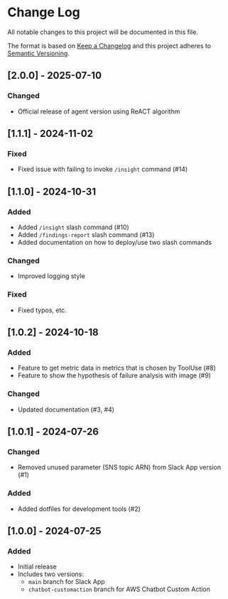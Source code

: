 # Change Log

All notable changes to this project will be documented in this file.

The format is based on [Keep a Changelog](http://keepachangelog.com/)
and this project adheres to [Semantic Versioning](http://semver.org/).

## [2.0.0] - 2025-07-10

### Changed

- Official release of agent version using ReACT algorithm

## [1.1.1] - 2024-11-02

### Fixed

- Fixed issue with failing to invoke `/insight` command (#14)

## [1.1.0] - 2024-10-31

### Added

- Added `/insight` slash command (#10)
- Added `/findings-report` slash command (#13)
- Added documentation on how to deploy/use two slash commands

### Changed

- Improved logging style

### Fixed

- Fixed typos, etc.

## [1.0.2] - 2024-10-18

### Added

- Feature to get metric data in metrics that is chosen by ToolUse (#8)
- Feature to show the hypothesis of failure analysis with image (#9)

### Changed

- Updated documentation (#3, #4)

## [1.0.1] - 2024-07-26

### Changed

- Removed unused parameter (SNS topic ARN) from Slack App version (#1)

### Added

- Added dotfiles for development tools (#2)

## [1.0.0] - 2024-07-25

### Added

- Initial release
- Includes two versions:
  - `main` branch for Slack App
  - `chatbot-customaction` branch for AWS Chatbot Custom Action
